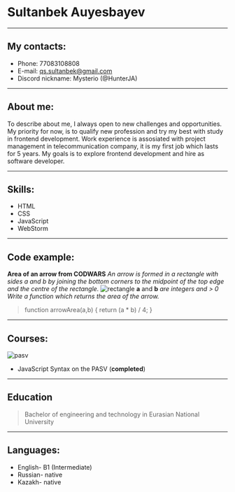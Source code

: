 # Sultanbek Auyesbayev
***
## My contacts: 
* Phone: 77083108808 
* E-mail: qs.sultanbek@gmail.com 
* Discord nickname: Mysterio (@HunterJA)
***
## About me: 
To describe about me, I always open to new challenges and opportunities.
My priority for now, is to qualify new profession and try my best with study in frontend development. 
Work experience is assosiated with project management in telecommunication company, it is my first job which lasts for 5 years. 
My goals is to explore frontend development and hire as software developer.
***
## Skills: 
* HTML 
* CSS 
* JavaScript 
* WebStorm
***
## Code example:
**Area of an arrow from CODWARS** *An arrow is formed in a rectangle with sides a and b by joining the bottom corners to the midpoint of the top edge and the centre of the rectangle.*
 ![rectangle](https://i.postimg.cc/WpSjbKvQ/rectangle.png)
**a** and **b** *are integers and > 0 Write a function which returns the area of the arrow.*
> function arrowArea(a,b) { 
>    return (a * b) / 4; 
>    }
***
## Courses:
 ![pasv](https://i.postimg.cc/NGyMSBTd/cv.png)
* JavaScript Syntax on the PASV (**completed**)
***
## Education
> Bachelor of engineering and technology in Eurasian National University
***
## Languages: 
* English- B1 (Intermediate) 
* Russian- native 
* Kazakh- native